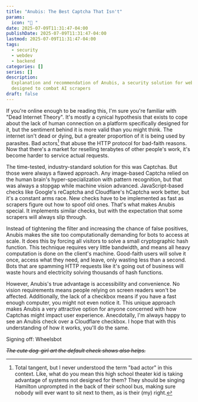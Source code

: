 ```yaml
---
title: "Anubis: The Best Captcha That Isn't"
params:
  icon: "󰒋 "
date: 2025-07-09T11:31:47-04:00
publishDate: 2025-07-09T11:31:47-04:00
lastmod: 2025-07-09T11:31:47-04:00
tags:
  - security
  - webdev
  - backend
categories: []
series: []
description:
  Explanation and recommendation of Anubis, a security solution for web servers
  designed to combat AI scrapers
draft: false
---
```


If you're online enough to be reading this, I'm sure you're familiar with "Dead
Internet Theory". It's mostly a cynical hypothesis that exists to cope about the
lack of human connection on a platform specifically designed for it, but the
sentiment behind it is more valid than you might think. The internet isn't dead
or dying, but a greater proportion of it is being used by parasites. Bad
actors[^1] that abuse the HTTP protocol for bad-faith reasons. Now that there's
a market for reselling terabytes of other people's work, it's become harder to
service actual requests.

The time-tested, industry-standard solution for this was Captchas. But those
were always a flawed approach. Any image-based Captcha relied on the human
brain's hyper-specialization with pattern recognition, but that was always a
stopgap while machine vision advanced. JavaScript-based checks like Google's
reCaptcha and Cloudflare's hCaptcha work better, but it's a constant arms race.
New checks have to be implemented as fast as scrapers figure out how to spoof
old ones. That's what makes Anubis special. It implements similar checks, but
with the expectation that some scrapers will always slip through.

Instead of tightening the filter and increasing the chance of false positives,
Anubis makes the site too computationally demanding for bots to access at scale.
It does this by forcing all visitors to solve a small cryptographic hash
function. This technique requires very little bandwidth, and means all heavy
computation is done on the client's machine. Good-faith users will solve it
once, access what they need, and leave, only wasting less than a second. Bots
that are spamming HTTP requests like it's going out of business will waste hours
and electricity solving thousands of hash functions.

However, Anubis's true advantage is accessibility and convenience. No vision
requirements means people relying on screen readers won't be affected.
Additionally, the lack of a checkbox means if you have a fast enough computer,
you might not even notice it. This unique approach makes Anubis a very
attractive option for anyone concerned with how Captchas might impact user
experience. Anecdotally, I'm always happy to see an Anubis check over a
Cloudflare checkbox. I hope that with this understanding of how it works, you'll
do the same.

Signing off: Wheelsbot

~~_The cute dog-girl art the default check shows also helps._~~

[^1]:
    Total tangent, but I never understood the term "bad actor" in this context.
    Like, what do you mean this high school theater kid is taking advantage of
    systems not designed for them? They should be singing Hamilton unprompted in
    the back of their school bus, making sure nobody will ever want to sit next
    to them, as is their (my) right.
